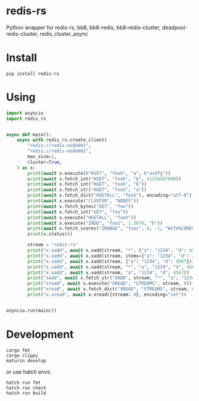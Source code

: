 # redis-rs

Python wrapper for redis-rs, bb8, bb8-redis, bb8-redis-cluster, deadpool-redis-cluster, redis_cluster_async

# Install

    pip install redis-rs

# Using

```python
import asyncio
import redis_rs


async def main():
    async with redis_rs.create_client(
        "redis://redis-node001",
        "redis://redis-node002",
        max_size=1,
        cluster=True,
    ) as x:
        print(await x.execute(b"HSET", "fooh", "a", b"asdfg"))
        print(await x.fetch_int("HSET", "fooh", "b", 11234567890))
        print(await x.fetch_int("HGET", "fooh", "b"))
        print(await x.fetch_str("HGET", "fooh", "a"))
        print(await x.fetch_dict("HGETALL", "fooh"), encoding="utf-8")
        print(await x.execute("CLUSTER", "NODES"))
        print(await x.fetch_bytes("GET", "foo"))
        print(await x.fetch_int("GET", "foo"))
        print(await x.execute("HGETALL", "fooh"))
        print(await x.execute("ZADD", "fooz", 1.5678, "b"))
        print(await x.fetch_scores("ZRANGE", "fooz", 0, -1, "WITHSCORES"))
        print(x.status())

        stream = "redis-rs"
        print("x.xadd", await x.xadd(stream, "*", {"a": "1234", "d": 4567}))
        print("x.xadd", await x.xadd(stream, items={"a": "1234", "d": 4567}))
        print("x.xadd", await x.xadd(stream, {"a": "1234", "d": 4567}))
        print("x.xadd", await x.xadd(stream, "*", "a", "1234", "d", 4567))
        print("x.xadd", await x.xadd(stream, "a", "1234", "d", 4567))
        print("xadd", await x.fetch_str("XADD", stream, "*", "a", "1234", "d", 4567))
        print("xread", await x.execute("XREAD", "STREAMS", stream, 0))
        print("xread", await x.fetch_dict("XREAD", "STREAMS", stream, 0, encoding="int"))
        print("x.xread", await x.xread({stream: 0}, encoding="int"))


asyncio.run(main())
```

# Development

    cargo fmt
    cargo clippy
    maturin develop

or use hatch envs:

    hatch run fmt
    hatch run check
    hatch run build
